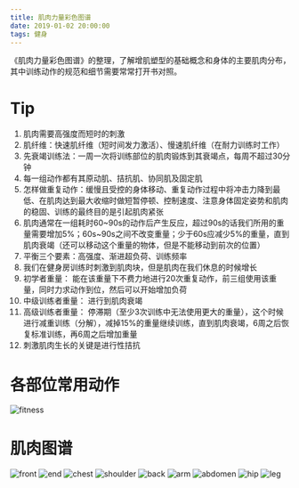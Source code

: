 ```yaml
---
title: 肌肉力量彩色图谱
date: 2019-01-02 20:00:00
tags: 健身
---
```


《肌肉力量彩色图谱》的整理，了解增肌塑型的基础概念和身体的主要肌肉分布，其中训练动作的规范和细节需要常常打开书对照。
<!-- more -->

# Tip
1. 肌肉需要高强度而短时的刺激
2. 肌纤维：快速肌纤维（短时间发力激活）、慢速肌纤维（在耐力训练时工作）
3. 先衰竭训练法：一周一次将训练部位的肌肉锻炼到其衰竭点，每周不超过30分钟
4. 每一组动作都有其原动肌、拮抗肌、协同肌及固定肌
5. 怎样做重复动作：缓慢且受控的身体移动、重复动作过程中将冲击力降到最低、在肌肉达到最大收缩时做短暂停顿、控制速度、注意身体固定姿势和肌肉的稳固、训练的最终目的是引起肌肉紧张
6. 肌肉通常在一组耗时60~90s的动作后产生反应，超过90s的话我们所用的重量需要增加5%；60s~90s之间不改变重量；少于60s应减少5%的重量，直到肌肉衰竭（还可以移动这个重量的物体，但是不能移动到前次的位置）
7. 平衡三个要素：高强度、渐进超负荷、训练频率
8. 我们在健身房训练时刺激到肌肉块，但是肌肉在我们休息的时候增长
9. 初学者重量： 能在该重量下不费力地进行20次重复动作，前三组使用该重量，同时力求动作到位，然后可以开始增加负荷
10. 中级训练者重量： 进行到肌肉衰竭
11. 高级训练者重量： 停滞期（至少3次训练中无法使用更大的重量），这个时候进行减重训练（分解），减掉15%的重量继续训练，直到肌肉衰竭，6周之后恢复标准训练，再6周之后增加重量
12. 刺激肌肉生长的关键是进行性拮抗

# 各部位常用动作
![fitness](http://qiniu.orlearn.cn/fitness/fitness.png)

# 肌肉图谱
![front](http://qiniu.orlearn.cn/fitness/front.jpeg)
![end](http://qiniu.orlearn.cn/fitness/end.jpeg)
![chest](http://qiniu.orlearn.cn/fitness/chest.jpeg)
![shoulder](http://qiniu.orlearn.cn/fitness/shoulder.jpeg)
![back](http://qiniu.orlearn.cn/fitness/back.jpeg)
![arm](http://qiniu.orlearn.cn/fitness/arm.jpeg)
![abdomen](http://qiniu.orlearn.cn/fitness/abdomen.jpeg)
![hip](http://qiniu.orlearn.cn/fitness/hip.jpeg)
![leg](http://qiniu.orlearn.cn/fitness/leg.jpeg)